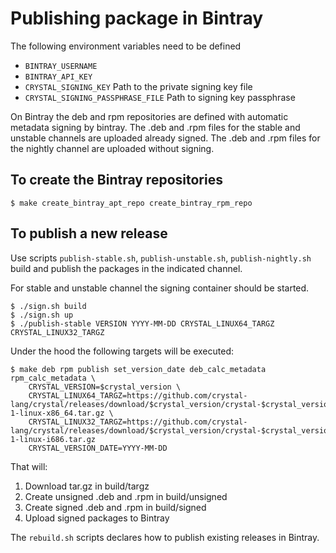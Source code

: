 
# Publishing package in Bintray

The following environment variables need to be defined

- `BINTRAY_USERNAME`
- `BINTRAY_API_KEY`
- `CRYSTAL_SIGNING_KEY` Path to the private signing key file
- `CRYSTAL_SIGNING_PASSPHRASE_FILE` Path to  signing key passphrase

On Bintray the deb and rpm repositories are defined with automatic metadata signing by bintray.
The .deb and .rpm files for the stable and unstable channels are uploaded already signed.
The .deb and .rpm files for the nightly channel are uploaded without signing.

## To create the Bintray repositories

```terminal-session
$ make create_bintray_apt_repo create_bintray_rpm_repo
```

## To publish a new release

Use scripts `publish-stable.sh`, `publish-unstable.sh`, `publish-nightly.sh` build
and publish the packages in the indicated channel.

For stable and unstable channel the signing container should be started.

```terminal-session
$ ./sign.sh build
$ ./sign.sh up
$ ./publish-stable VERSION YYYY-MM-DD CRYSTAL_LINUX64_TARGZ CRYSTAL_LINUX32_TARGZ
```

Under the hood the following targets will be executed:

```terminal-session
$ make deb rpm publish set_version_date deb_calc_metadata rpm_calc_metadata \
    CRYSTAL_VERSION=$crystal_version \
    CRYSTAL_LINUX64_TARGZ=https://github.com/crystal-lang/crystal/releases/download/$crystal_version/crystal-$crystal_version-1-linux-x86_64.tar.gz \
    CRYSTAL_LINUX32_TARGZ=https://github.com/crystal-lang/crystal/releases/download/$crystal_version/crystal-$crystal_version-1-linux-i686.tar.gz
    CRYSTAL_VERSION_DATE=YYYY-MM-DD
```

That will:

1. Download tar.gz in build/targz
2. Create unsigned .deb and .rpm in build/unsigned
3. Create signed .deb and .rpm in build/signed
4. Upload signed packages to Bintray

The `rebuild.sh` scripts declares how to publish existing releases in Bintray.
